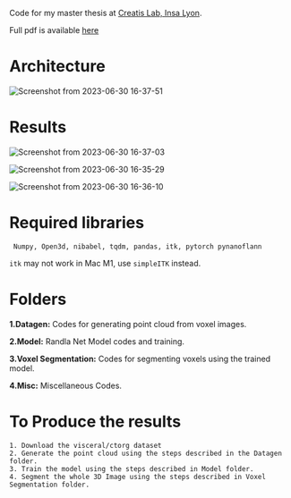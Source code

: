 Code for my master thesis at [Creatis Lab, Insa Lyon](https://www.creatis.insa-lyon.fr/site7/en).

Full pdf is available [here](https://mdsadilkhan.onrender.com/publications/masterthesis/report.pdf)

# Architecture
![Screenshot from 2023-06-30 16-37-51](https://github.com/SadilKhan/Creatis-Internship/assets/45021067/bac0dac2-1e75-47bc-bde1-6b783978382a)

# Results

![Screenshot from 2023-06-30 16-37-03](https://github.com/SadilKhan/Creatis-Internship/assets/45021067/7de1201a-ec31-482c-8628-5970b212f00d)


![Screenshot from 2023-06-30 16-35-29](https://github.com/SadilKhan/Creatis-Internship/assets/45021067/a94ccbd1-83ad-4b7a-889d-1032001533c5)

![Screenshot from 2023-06-30 16-36-10](https://github.com/SadilKhan/Creatis-Internship/assets/45021067/0b8bc115-28c0-40ae-a1e4-60db32c4f4ab)


# Required libraries
` Numpy,
 Open3d,
 nibabel,
tqdm,
pandas,
itk,
pytorch
pynanoflann`

`itk` may not work in Mac M1, use `simpleITK` instead.

# Folders

**1.Datagen:** Codes for generating point cloud from voxel images.

**2.Model:** Randla Net Model codes and training.

**3.Voxel Segmentation:** Codes for segmenting voxels using the trained model.

**4.Misc:** Miscellaneous Codes.


# To Produce the results

```
1. Download the visceral/ctorg dataset
2. Generate the point cloud using the steps described in the Datagen folder.
3. Train the model using the steps described in Model folder.
4. Segment the whole 3D Image using the steps described in Voxel Segmentation folder.
```
